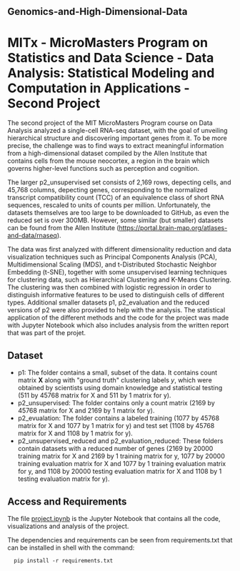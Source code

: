 ## Genomics-and-High-Dimensional-Data

# MITx - MicroMasters Program on Statistics and Data Science - Data Analysis: Statistical Modeling and Computation in Applications - Second Project

The second project of the MIT MicroMasters Program course on Data Analysis analyzed a single-cell RNA-seq dataset, with the goal of unveiling
hierarchical structure and discovering important genes from it. To be more precise, the challenge was to find ways to extract meaningful information from a high-dimensional dataset compiled by the Allen Institute that contains cells from the mouse neocortex, a region in the brain which governs higher-level functions such as perception and cognition.

The larger p2_unsupervised set consists of 2,169 rows, depecting cells, and 45,768 columns, depecting genes, corresponding to the normalized transcript compatibility count (TCC) of an equivalence class of short RNA sequences, rescaled to units of counts per million. Unfortunately, the datasets themselves are too large to be downloaded to GitHub, as even the reduced set is over 300MB. However, some similar (but smaller) datasets can be found from the Allen Institute (https://portal.brain-map.org/atlases-and-data/rnaseq).

The data was first analyzed with different dimensionality reduction and data visualization techniques such as Principal Components Analysis (PCA), Multidimensional Scaling (MDS), and t-Distributed Stochastic Neighbor Embedding (t-SNE), together with some unsupervised learning techniques for clustering data, such as Hierarchical Clustering and K-Means Clustering. The clustering was then combined with logistic regression in order to distinguish informative features to be used to distinguish cells of different types. Additional smaller datasets p1, p2_evaluation and the reduced versions of p2 were also provided to help with the analysis. The statistical application of the different methods and the code for the project was made with Jupyter Notebook which also includes analysis from the written report that was part of the projet.


## Dataset

  - p1: The folder contains a small, subset of the data. It contains count matrix **X** along with "ground truth" clustering labels _y_, which were obtained
  by scientists using domain knowledge and statistical testing (511 by 45768 matrix for X and 511 by 1 matrix for y).
  - p2_unsupervised: The folder contains only a count matrix (2169 by 45768 matrix for X and 2169 by 1 matrix for y).
  - p2_evualation: The folder contains a labeled training (1077 by 45768 matrix for X and 1077 by 1 matrix for y) and test set (1108 by 45768 matrix for X and 1108 by 1 matrix for y). 
  - p2_unsupervised_reduced and p2_evaluation_reduced: These folders contain datasets with a reduced number of genes (2169 by 20000 training matrix for X and 2169 by 1 training matrix for y, 1077 by 20000 training evaluation matrix for X and 1077 by 1 training evaluation matrix for y, and 1108 by 20000 testing evaluation matrix for X and 1108 by 1 testing evaluation matrix for y).
 
## Access and Requirements

The file [project.ipynb](project.ipynb) is the Jupyter Notebook that contains all the code, visualizations and analysis of the project.

The dependencies and requirements can be seen from requirements.txt that can be installed in shell with the command:

      pip install -r requirements.txt
  
